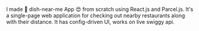 I made 🚀 dish-near-me App 😍 from scratch using React.js and Parcel.js.
It's a single-page web application for checking out nearby restaurants along with their distance.
It has config-driven UI, works on live swiggy api.


 
